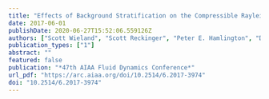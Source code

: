 ```yaml
---
title: "Effects of Background Stratification on the Compressible Rayleigh Taylor Instability"
date: 2017-06-01
publishDate: 2020-06-27T15:52:06.559126Z
authors: ["Scott Wieland", "Scott Reckinger", "Peter E. Hamlington", "Daniel Livescu"]
publication_types: ["1"]
abstract: ""
featured: false
publication: "*47th AIAA Fluid Dynamics Conference*"
url_pdf: "https://arc.aiaa.org/doi/10.2514/6.2017-3974"
doi: "10.2514/6.2017-3974"
---
```


